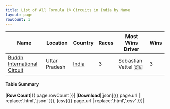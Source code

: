 ```yaml
---
title: List of All Formula 1® Circuits in India by Name
layout: page
rowCount: 1
---
```


| Name | Location | Country | Races | Most Wins Driver | Wins |
|--|--|--|--|--|--|
| [Buddh International Circuit](/f1/circuits/buddh) | Uttar Pradesh | [India](/f1/countries/india) | 3 | Sebastian Vettel 🇩🇪 | 3 |

#### Table Summary

|**Row Count**|{{ page.rowCount }}|
|**Download**|[json]({{ page.url | replace:'.html','.json' }}), [csv]({{ page.url | replace:'.html','.csv' }})|
